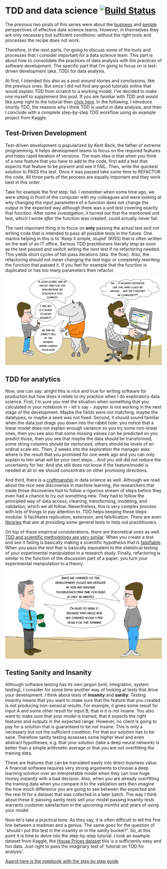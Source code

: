 # TDD and data science [![Build Status](https://travis-ci.org/agostontorok/tdd_data_analysis.svg?branch=master)](https://travis-ci.org/agostontorok/tdd_data_analysis)

The previous two posts of this series were about the [business](https://medium.com/@torokagoston/effective-data-science-teams-part-1-9f40c6bff275) and [people](https://medium.com/@torokagoston/effective-data-science-teams-part-2-6af6f7674be9) perspectives of effective data science teams. However, in themselves they are only necessary but sufficient conditions: without the right tools and processes the recipe does not work. 

Therefore, in the next parts, I'm going to discuss some of the tools and processes that I consider important for a data science team. This part is about how to consolidate the practices of data analysis with the practices of software development. The specific part that I'm going to focus on is test-driven development (aka. TDD) for data analysis. 

At first, I intended this also as a post around stories and conclusions, like the previous ones. But since I did not find any good tutorials online that would explain TDD from scratch to a working model, I've decided to make one myself to supplement this post. If you are familiar with TDD and would like jump right to the tutorial then [click here](https://nbviewer.jupyter.org/github/agostontorok/tdd_data_analysis/blob/master/TDD%20in%20data%20analysis%20-%20Step-by-step%20tutorial.ipynb). In the following, I introduce shortly TDD, the reasons why I think TDD is useful in data analysis, and then I conclude with a complete step-by-step TDD workflow using an example project from Kaggle.

## Test-Driven Development

Test-driven development is popularized by Kent Beck, the father of extreme programming. It helps development teams to focus on the required features and helps rapid iteration of versions. The main idea is that when you think of a new feature that you have to add to the code, first add a test that expects that feature to be present and see it FAIL. Then, write the quickest solution to PASS this test. Once it was passed take some time to REFACTOR the code. All three parts of the process are equally important and they work best in this order. 

Take for example the first step: fail. I remember when some time ago, we were sitting in front of the computer with my colleagues and were looking at why changing the input parameters of a function does not change the output in the expected way although there was a unit test covering exactly that function. After some investigation, it turned out that the mentioned unit test, which I wrote _after_ the function was created, could actually never fail. 

The next important thing is to focus on __only__ passing the actual test and not writing code that is intended to pass all possible tests in the future. One mantra helping in this is to 'Keep it simple, stupid' (KISS) that is often written on the wall of an IT office. Serious TDD practitioners literally stop as soon as the test passed and switch writing the next test if no refactoring needed. This yields short cycles of fail-pass iterations (aka. the flow). Also, the refactoring should not mean changing the test logic or completely rewriting the function that passed it. If you feel for example that the function is duplicated or has too many parameters then refactor. 

![Figure 1](https://github.com/agostontorok/tdd_data_analysis/blob/master/Figure1.JPG)


## TDD for analytics

Now, one can say: alright this is nice and true for writing software for production but how does it relate to my practice when I do exploratory data science. First, I'm sure you met the situation when something that you calculated in your notebook in - let's say - Jupyter is not working in the next stage of the development. Maybe the fields were not matching, maybe the datatypes, or maybe a seed was not fixed. Second, it should sound familiar when the data just drags you down into the rabbit hole: you notice that a linear model does not explain enough variance so you try some non-linear ones, then you see also that some missing values can be predicted so you predict those, then you see that maybe the data should be transformed, some string columns should be vectorized, others should be levels of an ordinal scale etc. Then, 2 weeks into the exploration the manager asks where is the result that you promised for one week ago and you can only explain to him what will be your next steps... And you still did not reduce the uncertainty for her. And she still does not know if the feature/model is needed at all or we should concentrate on other promising directions. 

And third, there is a [craftmanship](http://science.sciencemag.org/content/280/5366/1014.full?view=full) in data science as well. Although we read about the nice new discoveries in machine learning, the researchers that made those discoveries had to follow a rigorous stream of steps before they even had a chance to try out something new. They had to follow the principled way of data access, cleaning, transforming, modeling, and validation, which we all follow. Nevertheless, this is very complex process with lots of things to pay attention to. TDD helps keeping these steps modular. It facilitates replication, extension, and falsification. There are even [libraries](https://github.com/Thenerdstation/mltest) that aim at providing some general tests to help out pracititioners.  

On top of these empirical considerations, there are theoretical ones as well. [TDD and scientific methodology are very similar](https://www.oreilly.com/library/view/thoughtful-machine-learning/9781449374075/ch01.html). When you create a test and see it failing is basically making a scientific hypothesis that is [falsifiable](https://en.wikipedia.org/wiki/Falsifiability). When you pass the test that is basically equivalent to the statistical testing of your experimental manipulation in a research study. Finally, refactoring is similar to the function of the discussion part of a paper: you turn your experimental manipulation to a theory. 

![Figure 2](https://github.com/agostontorok/tdd_data_analysis/blob/master/Figure2.JPG)

## Testing Sanity and Insanity

Although software testing has its own jargon (unit, integration, system testing), I consider for some time another way of looking at tests that drive your development. I think about tests of __insanity__ and __sanity__. Testing insanity means that you want to make sure that the feature that you created is not producing non-sensical results. For example, it gives some result for input A and some other result for input B, that is it is not insane. You also want to make sure that your model is trained, that it expects the right features and outputs in the expected range. However, no client is going to pay for a solution that is guaranteed to be not insane. This is only a necessary but not the sufficient condition. For that our solution has to be sane. Therefore sanity testing assesses some higher level and even abstract hypotheses; e.g. that your solution (take a deep neural network) is better than a simple arithmetic average or that you are not overfitting the training data. 

These are features that can be translated easily into direct business value. A financial software requires very strong arguments to choose a deep learning solution over an interpretable model when they can lose huge money instantly with a bad decision. Also, when you are already overfitting the training data when you compare it to the validation sets then imagine the how much difference you are going to see between the expected and the real fit for a dataset that was collected in a later batch. The way I think about these it: passing sanity tests sell your model passing insanity tests warrants customer satisfaction in the upcoming months and years of using your model. 

Now let's take a practical tone. As they say, it is often difficult to tell the fine line between a madman and a genius. The same goes for the question of 'should I put this test in the insanity or in the sanity bucket?'. So, at this point it is time to delve into the step-by-step tutorial. I took an example dataset from Kaggle, the [House Prices dataset](https://www.kaggle.com/c/house-prices-advanced-regression-techniques) this is a sufficiently easy and fun data. Just right to pass the imaginary test of 'tutorial on TDD for analysis'. 

[Aaand here is the notebook with the step by step guide](https://nbviewer.jupyter.org/github/agostontorok/tdd_data_analysis/blob/master/TDD%20in%20data%20analysis%20-%20Step-by-step%20tutorial.ipynb#Step-by-step-TDD-in-a-data-science-task)
